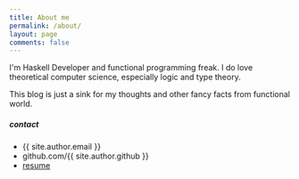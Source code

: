 ```yaml
---
title: About me
permalink: /about/
layout: page
comments: false
---
```


I'm Haskell Developer and functional programming freak. 
I do love theoretical computer science, especially logic and type theory. 

This blog is just a sink for my thoughts and other fancy facts from functional world.

##### contact

- {{ site.author.email }}
- github.com/{{ site.author.github }}
- [resume](/assets/pdf/Konrad_Kleczkowski_CV.pdf)
